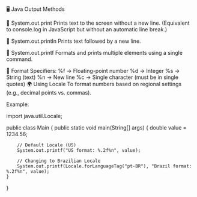 🖥️ Java Output Methods

🔹 System.out.print
Prints text to the screen without a new line.
(Equivalent to console.log in JavaScript but without an automatic line break.)

🔹 System.out.println
Prints text followed by a new line.

🔹 System.out.printf
Formats and prints multiple elements using a single command.

📌 Format Specifiers:
%f → Floating-point number
%d → Integer
%s → String (text)
%n → New line
%c → Single character (must be in single quotes)
🌍 Using Locale
To format numbers based on regional settings (e.g., decimal points vs. commas).

Example:

import java.util.Locale;

public class Main {
    public static void main(String[] args) {
        double value = 1234.56;
        
        // Default Locale (US)
        System.out.printf("US format: %.2f%n", value);

        // Changing to Brazilian Locale
        System.out.printf(Locale.forLanguageTag("pt-BR"), "Brazil format: %.2f%n", value);
    }
}